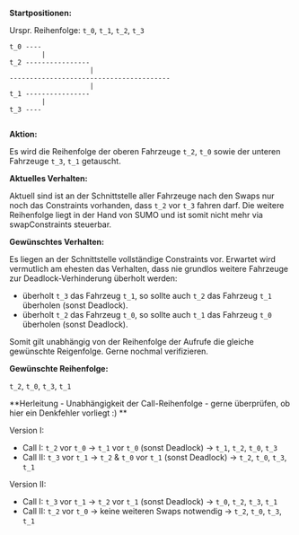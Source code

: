 **Startpositionen:**

Urspr. Reihenfolge: `t_0`, `t_1`, `t_2`, `t_3`

```.text
t_0 ----
        |
t_2 ----------------                
                    |               
----------------------------------------
                    |
t_1 ----------------
        |
t_3 ----


```

**Aktion:**

Es wird die Reihenfolge der oberen Fahrzeuge `t_2`, `t_0` sowie der unteren Fahrzeuge `t_3`, `t_1` getauscht. 

**Aktuelles Verhalten:**

Aktuell sind ist an der Schnittstelle aller Fahrzeuge nach den Swaps nur noch das Constraints vorhanden, 
dass  `t_2` vor `t_3` fahren darf. Die weitere Reihenfolge liegt in der Hand von SUMO und ist somit nicht mehr via swapConstraints steuerbar.

**Gewünschtes Verhalten:**

Es liegen an der Schnittstelle vollständige Constraints vor. Erwartet wird vermutlich am ehesten das Verhalten, dass 
nie grundlos weitere Fahrzeuge zur Deadlock-Verhinderung überholt werden: 

* überholt  `t_3` das Fahrzeug `t_1`, so sollte auch `t_2` das Fahrzeug `t_1` überholen (sonst Deadlock).
* überholt  `t_2` das Fahrzeug `t_0`, so sollte auch `t_1` das Fahrzeug `t_0` überholen (sonst Deadlock).

Somit gilt unabhängig von der Reihenfolge der Aufrufe die gleiche gewünschte Reigenfolge. Gerne nochmal verifizieren.


**Gewünschte Reihenfolge:**

`t_2`, `t_0`, `t_3`, `t_1`


**Herleitung - Unabhängigkeit der Call-Reihenfolge - gerne überprüfen, ob hier ein Denkfehler vorliegt :) **

Version I:
* Call I: `t_2` vor `t_0` -> `t_1` vor `t_0` (sonst Deadlock) -> `t_1`, `t_2`, `t_0`, `t_3`
* Call II: `t_3` vor `t_1` -> `t_2` & `t_0` vor `t_1` (sonst Deadlock) -> `t_2`, `t_0`, `t_3`, `t_1`

Version II:
* Call I: `t_3` vor `t_1` -> `t_2` vor `t_1` (sonst Deadlock) -> `t_0`, `t_2`, `t_3`, `t_1`
* Call II: `t_2` vor `t_0` -> keine weiteren Swaps notwendig -> `t_2`, `t_0`, `t_3`, `t_1`
